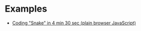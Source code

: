 Examples
========

* [Coding "Snake" in 4 min 30 sec (plain browser JavaScript)](https://www.youtube.com/watch?v=xGmXxpIj6vs)
